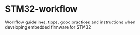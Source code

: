# STM32-workflow
Workflow guidelines, tipps, good practices and instructions when developing embedded firmware for STM32
